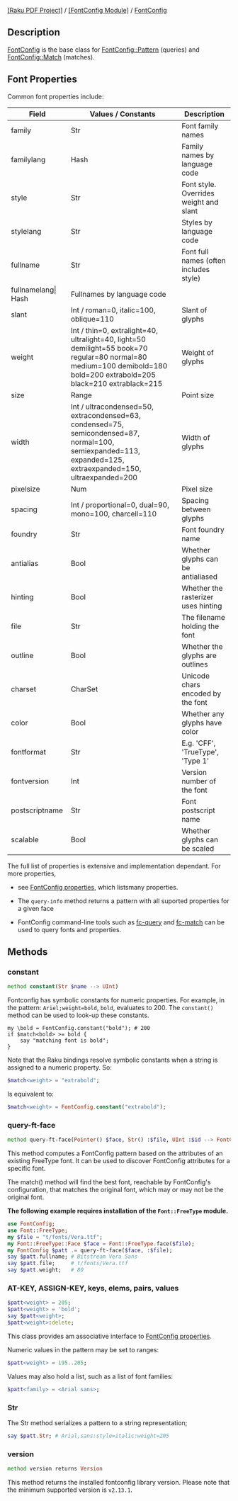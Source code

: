[[Raku PDF Project]](https://pdf-raku.github.io)
 / [[FontConfig Module]](https://pdf-raku.github.io/FontConfig-raku)
 / [FontConfig](https://pdf-raku.github.io/FontConfig-raku/FontConfig)

Description
-----------

[FontConfig](https://pdf-raku.github.io/FontConfig-raku/FontConfig) is the base class for [FontConfig::Pattern](https://pdf-raku.github.io/FontConfig-raku/FontConfig/Pattern) (queries) and [FontConfig::Match](https://pdf-raku.github.io/FontConfig-raku/FontConfig/Match) (matches).

Font Properties
---------------

Common font properties include:

<table class="pod-table">
<thead><tr>
<th>Field</th> <th>Values / Constants</th> <th>Description</th>
</tr></thead>
<tbody>
<tr> <td>family</td> <td>Str</td> <td>Font family names</td> </tr> <tr> <td>familylang</td> <td>Hash</td> <td>Family names by language code</td> </tr> <tr> <td>style</td> <td>Str</td> <td>Font style. Overrides weight and slant</td> </tr> <tr> <td>stylelang</td> <td>Str</td> <td>Styles by language code</td> </tr> <tr> <td>fullname</td> <td>Str</td> <td>Font full names (often includes style)</td> </tr> <tr> <td>fullnamelang| Hash</td> <td>Fullnames by language code</td> <td></td> </tr> <tr> <td>slant</td> <td>Int / roman=0, italic=100, oblique=110</td> <td>Slant of glyphs</td> </tr> <tr> <td>weight</td> <td>Int / thin=0, extralight=40, ultralight=40, light=50 demilight=55 book=70 regular=80 normal=80 medium=100 demibold=180 bold=200 extrabold=205 black=210 extrablack=215</td> <td>Weight of glyphs</td> </tr> <tr> <td>size</td> <td>Range</td> <td>Point size</td> </tr> <tr> <td>width</td> <td>Int / ultracondensed=50, extracondensed=63, condensed=75, semicondensed=87, normal=100, semiexpanded=113, expanded=125, extraexpanded=150, ultraexpanded=200</td> <td>Width of glyphs</td> </tr> <tr> <td>pixelsize</td> <td>Num</td> <td>Pixel size</td> </tr> <tr> <td>spacing</td> <td>Int / proportional=0, dual=90, mono=100, charcell=110</td> <td>Spacing between glyphs</td> </tr> <tr> <td>foundry</td> <td>Str</td> <td>Font foundry name</td> </tr> <tr> <td>antialias</td> <td>Bool</td> <td>Whether glyphs can be antialiased</td> </tr> <tr> <td>hinting</td> <td>Bool</td> <td>Whether the rasterizer uses hinting</td> </tr> <tr> <td>file</td> <td>Str</td> <td>The filename holding the font</td> </tr> <tr> <td>outline</td> <td>Bool</td> <td>Whether the glyphs are outlines</td> </tr> <tr> <td>charset</td> <td>CharSet</td> <td>Unicode chars encoded by the font</td> </tr> <tr> <td>color</td> <td>Bool</td> <td>Whether any glyphs have color</td> </tr> <tr> <td>fontformat</td> <td>Str</td> <td>E.g. &#39;CFF&#39;, &#39;TrueType&#39;, &#39;Type 1&#39;</td> </tr> <tr> <td>fontversion</td> <td>Int</td> <td>Version number of the font</td> </tr> <tr> <td>postscriptname</td> <td>Str</td> <td>Font postscript name</td> </tr> <tr> <td>scalable</td> <td>Bool</td> <td>Whether glyphs can be scaled</td> </tr>
</tbody>
</table>

The full list of properties is extensive and implementation dependant. For more properties,

  * see [FontConfig properties](https://www.freedesktop.org/software/fontconfig/fontconfig-user.html), which listsmany properties.

  * The `query-info` method returns a pattern with all suported properties for a given face

  * FontConfig command-line tools such as [fc-query](https://linux.die.net/man/1/fc-query) and [fc-match](https://linux.die.net/man/1/fc-match) can be used to query fonts and properties.

Methods
-------

### constant

```raku
method constant(Str $name --> UInt)
```

Fontconfig has symbolic constants for numeric properties. For example, in the pattern: `Ariel;weight=bold`, `bold`, evaluates to 200. The `constant()` method can be used to look-up these constants.

    my \bold = FontConfig.constant("bold"); # 200
    if $match<bold> >= bold {
        say "matching font is bold";
    }

Note that the Raku bindings resolve symbolic constants when a string is assigned to a numeric property. So:

```raku
$match<weight> = "extrabold";
```

Is equivalent to:

```raku
$match<weight> = FontConfig.constant("extrabold");
```

### query-ft-face

```raku
method query-ft-face(Pointer() $face, Str() :$file, UInt :$id --> FontConfig)
```

This method computes a FontConfig pattern based on the attributes of an existing FreeType font. It can be used to discover FontConfig attributes for a specific font.

The match() method will find the best font, reachable by FontConfig's configuration, that matches the original font, which may or may not be the original font.

**The following example requires installation of the `Font::FreeType` module.**

```raku
use FontConfig;
use Font::FreeType;
my $file = "t/fonts/Vera.ttf";
my Font::FreeType::Face $face = Font::FreeType.face($file);
my FontConfig $patt .= query-ft-face($face, :$file);
say $patt.fullname; # Bitstream Vera Sans
say $patt.file;     # t/fonts/Vera.ttf
say $patt.weight;   # 80
```

### AT-KEY, ASSIGN-KEY, keys, elems, pairs, values

```raku
$patt<weight> = 205;
$patt<weight> = 'bold';
say $patt<weight>;
$patt<weight>:delete;
```

This class provides am associative interface to [FontConfig properties](https://www.freedesktop.org/software/fontconfig/fontconfig-user.html).

Numeric values in the pattern may be set to ranges:

```raku
$patt<weight> = 195..205;
```

Values may also hold a list, such as a list of font families:

```raku
$patt<family> = <Arial sans>;
```

### Str

The Str method serializes a pattern to a string representation;

```raku
say $patt.Str; # Arial,sans:style=italic:weight=205
```

### version

```raku
method version returns Version
```

This method returns the installed fontconfig library version. Please note that the minimum supported version is `v2.13.1`.

